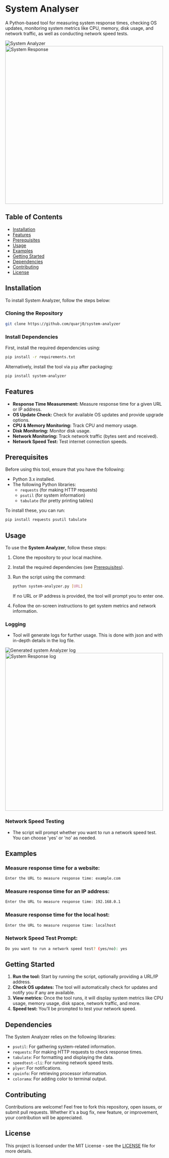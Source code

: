 

# System Analyser

A Python-based tool for measuring system response times, checking OS updates, monitoring system metrics like CPU, memory, disk usage, and network traffic, as well as conducting network speed tests.

![System Analyzer](./images/sysanalyzer.png)
<img src="./images/sysanalyzer.png" alt="System Response" width="500"/>

## Table of Contents

- [Installation](#installation)
- [Features](#features)
- [Prerequisites](#prerequisites)
- [Usage](#usage)
- [Examples](#examples)
- [Getting Started](#getting-started)
- [Dependencies](#dependencies)
- [Contributing](#contributing)
- [License](#license)

## Installation

To install System Analyzer, follow the steps below:

### Cloning the Repository

```bash
git clone https://github.com/quarj0/system-analyzer
```

### Install Dependencies

First, install the required dependencies using:

```bash
pip install -r requirements.txt
```

Alternatively, install the tool via `pip` after packaging:

```bash
pip install system-analyzer
```

## Features

- **Response Time Measurement:** Measure response time for a given URL or IP address.
- **OS Update Check:** Check for available OS updates and provide upgrade options.
- **CPU & Memory Monitoring:** Track CPU and memory usage.
- **Disk Monitoring:** Monitor disk usage.
- **Network Monitoring:** Track network traffic (bytes sent and received).
- **Network Speed Test:** Test internet connection speeds.

## Prerequisites

Before using this tool, ensure that you have the following:

- Python 3.x installed.
- The following Python libraries:
  - `requests` (for making HTTP requests)
  - `psutil` (for system information)
  - `tabulate` (for pretty printing tables)

To install these, you can run:

```bash
pip install requests psutil tabulate
```

## Usage

To use the **System Analyzer**, follow these steps:

1. Clone the repository to your local machine.
2. Install the required dependencies (see [Prerequisites](#prerequisites)).
3. Run the script using the command:
   ```bash
   python system-analyzer.py [URL]
   ```
   If no URL or IP address is provided, the tool will prompt you to enter one.

4. Follow the on-screen instructions to get system metrics and network information.

### Logging
  - Tool will generate logs for further usage.
  This is done with json and with in-depth details in the log file.

![Generated system Analyzer log](https://github.com/quarj0/system-analyzer/blob/7b0420097ea35c566ee19cd52b542b8be6a6ac9f/sysanalyzerlog.png)
<img src="./images/sysanalyzerlog.png" alt="System Response log" width="500"/>

### Network Speed Testing
- The script will prompt whether you want to run a network speed test. You can choose 'yes' or 'no' as needed.

## Examples

### Measure response time for a website:
```bash
Enter the URL to measure response time: example.com
```

### Measure response time for an IP address:
```bash
Enter the URL to measure response time: 192.168.0.1
```

### Measure response time for the local host:
```bash
Enter the URL to measure response time: localhost
```

### Network Speed Test Prompt:
```bash
Do you want to run a network speed test? (yes/no): yes
```

## Getting Started

1. **Run the tool:** Start by running the script, optionally providing a URL/IP address.
2. **Check OS updates:** The tool will automatically check for updates and notify you if any are available.
3. **View metrics:** Once the tool runs, it will display system metrics like CPU usage, memory usage, disk space, network traffic, and more.
4. **Speed test:** You’ll be prompted to test your network speed.

## Dependencies

The System Analyzer relies on the following libraries:

- `psutil`: For gathering system-related information.
- `requests`: For making HTTP requests to check response times.
- `tabulate`: For formatting and displaying the data.
- `speedtest-cli`: For running network speed tests.
- `plyer`: For notifications.
- `cpuinfo`: For retrieving processor information.
- `colorama`: For adding color to terminal output.

## Contributing

Contributions are welcome! Feel free to fork this repository, open issues, or submit pull requests. Whether it's a bug fix, new feature, or improvement, your contribution will be appreciated.

## License

This project is licensed under the MIT License - see the [LICENSE](LICENSE) file for more details.
